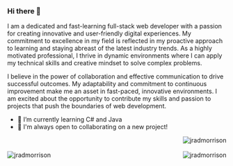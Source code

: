 ### Hi there 👋

I am a dedicated and fast-learning full-stack web developer with a passion for creating innovative and user-friendly digital experiences. My commitment to excellence in my field is reflected in my proactive approach to learning and staying abreast of the latest industry trends. As a highly motivated professional, I thrive in dynamic environments where I can apply my technical skills and creative mindset to solve complex problems.  

I believe in the power of collaboration and effective communication to drive successful outcomes. My adaptability and commitment to continuous improvement make me an asset in fast-paced, innovative environments. I am excited about the opportunity to contribute my skills and passion to projects that push the boundaries of web development.


- 🌱 I’m currently learning C# and Java
- 👯 I'm always open to collaborating on a new project!


<div align="right">
  <img align="center" src="https://github-readme-stats.vercel.app/api/top-langs?username=jradmorrison&show_icons=true&locale=en&layout=compact&theme=tokyonight&hide_border=true" alt="jradmorrison" />
</div>

<br>

<div>
  <img align="left" src="https://github-readme-streak-stats.herokuapp.com/?user=jradmorrison&theme=tokyonight&hide_border=true" alt="jradmorrison" />
  <img align="right" src="https://github-readme-stats.vercel.app/api?username=jradmorrison&show_icons=true&locale=en&theme=tokyonight&hide_border=true" alt="jradmorrison" />
</div>
<!--
<br>

<div align="center">
  <img src="https://github-profile-trophy.vercel.app/?username=jradmorrison&theme=dracula&margin-w=5&no-frame=true&column=-1" alt="jradmorrison" />
</div>
<br>
-->
<!--
**jradmorrison/jradmorrison** is a ✨ _special_ ✨ repository because its `README.md` (this file) appears on your GitHub profile.

Here are some ideas to get you started:

- 🔭 I’m currently working on ...
- 🌱 I’m currently learning ...
- 👯 I’m looking to collaborate on ...
- 🤔 I’m looking for help with ...
- 💬 Ask me about ...
- 📫 How to reach me: ...
- 😄 Pronouns: ...
- ⚡ Fun fact: ...
-->

